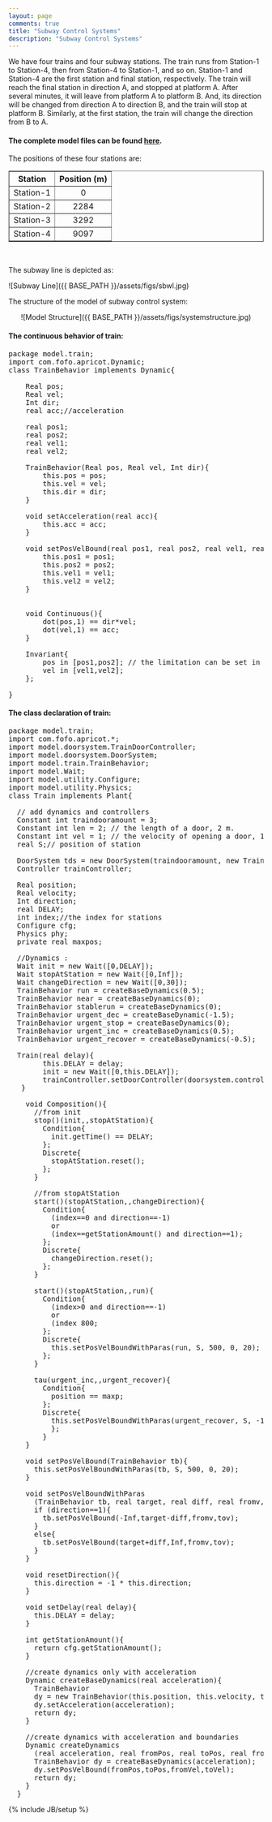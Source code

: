 ```yaml
---
layout: page
comments: true
title: "Subway Control Systems"
description: "Subway Control Systems"
---
```

We have four trains and four subway stations. The train runs from Station-1 to Station-4, then from Station-4 to Station-1, and so on. Station-1 and Station-4 are the first station and final station, respectively. The train will reach the final station in direction A, and stopped at platform A. After several minutes, it will leave from platform A to platform B. And, its direction will be changed from direction A to direction B, and the train will stop at platform B. Similarly, at the first station, the train will change
the direction from B to A.

#### The complete model files can be found <a href="https://github.com/fanghuixing/apricot/tree/gh-pages/cases/subway/src">here</a>.


The positions of these four stations are:

<div align="center">
<table width="80%" border="1">
<thead>
<tr>
  <th>Station</th>
  <th>Position (m)</th>
</tr>
</thead>
<tbody align="center">
<tr >
  <td>Station-1</td>
  <td>0</td>
</tr>
<tr>
  <td>Station-2</td>
  <td>2284</td>
</tr>
<tr>
  <td>Station-3</td>
  <td>3292</td>
</tr>
<tr>
  <td>Station-4</td>
  <td>9097</td>
</tr>
</tbody>
</table>
</div>

<br>



The subway line is depicted as:

![Subway Line]({{ BASE_PATH }}/assets/figs/sbwl.jpg)


The structure of the model of subway control system:


<div style="text-align:center" markdown="1">

![Model Structure]({{ BASE_PATH }}/assets/figs/systemstructure.jpg)

</div>





#### The continuous behavior of train:
<pre class="prettyprint linenums">
package model.train;
import com.fofo.apricot.Dynamic;
class TrainBehavior implements Dynamic{

    Real pos;
    Real vel;
    Int dir;    
    real acc;//acceleration
    
    real pos1; 
    real pos2;
    real vel1;
    real vel2;
    
    TrainBehavior(Real pos, Real vel, Int dir){
        this.pos = pos;
        this.vel = vel;
        this.dir = dir;
    }
    
    void setAcceleration(real acc){
        this.acc = acc;
    }
    
    void setPosVelBound(real pos1, real pos2, real vel1, real vel2){
        this.pos1 = pos1;
        this.pos2 = pos2;
        this.vel1 = vel1;
        this.vel2 = vel2;
    }
    
    
    void Continuous(){
        dot(pos,1) == dir*vel;
        dot(vel,1) == acc;
    }
    
    Invariant{
        pos in [pos1,pos2]; // the limitation can be set in an Assignment
        vel in [vel1,vel2];        
    };

}
</pre>


#### The class declaration of train:
<pre class="prettyprint linenums">
package model.train;
import com.fofo.apricot.*;
import model.doorsystem.TrainDoorController;
import model.doorsystem.DoorSystem;  
import model.train.TrainBehavior;
import model.Wait;
import model.utility.Configure;
import model.utility.Physics;
class Train implements Plant{		

  // add dynamics and controllers	
  Constant int traindooramount = 3;
  Constant int len = 2; // the length of a door, 2 m.
  Constant int vel = 1; // the velocity of opening a door, 1 m/s.
  real S;// position of station
  
  DoorSystem tds = new DoorSystem(traindooramount, new TrainDoorController(), len, vel);
  Controller trainController;
  
  Real position;
  Real velocity;
  Int direction;
  real DELAY;
  int index;//the index for stations	
  Configure cfg;
  Physics phy;
  private real maxpos;
  
  //Dynamics :
  Wait init = new Wait([0,DELAY]);
  Wait stopAtStation = new Wait([0,Inf]);
  Wait changeDirection = new Wait([0,30]);
  TrainBehavior run = createBaseDynamics(0.5);
  TrainBehavior near = createBaseDynamics(0);
  TrainBehavior stablerun = createBaseDynamics(0);
  TrainBehavior urgent_dec = createBaseDynamic(-1.5);
  TrainBehavior urgent_stop = createBaseDynamics(0);
  TrainBehavior urgent_inc = createBaseDynamics(0.5);
  TrainBehavior urgent_recover = createBaseDynamics(-0.5);
  
  Train(real delay){
		this.DELAY = delay;
		init = new Wait([0,this.DELAY]);
		trainController.setDoorController(doorsystem.controller);
   }
  	
    void Composition(){
	  //from init
      stop()(init,,stopAtStation){
        Condition{
          init.getTime() == DELAY;  
        };
        Discrete{  
          stopAtStation.reset();        
        };
      }
      
      //from stopAtStation
      start()(stopAtStation,,changeDirection){
        Condition{
          (index==0 and direction==-1)
          or
          (index==getStationAmount() and direction==1);
        };
        Discrete{
          changeDirection.reset();  
        };
      }
      
      start()(stopAtStation,,run){
        Condition{
          (index>0 and direction==-1)
          or
          (index<getStationAmount()-1 and direction==1);
        };
        Discrete{
          index = index + direction;
          //S refers to the target station's position
          S = cfg.getStationPosOf(index);
          this.setPosVelBound(run);
        };
      }
      
      //from changeDirection
      stop()(changeDirection,,stopAtStation){
        Condition{
          changeDirection.getTime() == 30;
        };
        Discrete{
          resetDirection();  
          stopAtStation.reset();
        };
      }
      
      
      //from run or stablerun to near
      tau({run, stablerun},,near){
        Condition{
          abs(S-position) <= 500;  
        };
        Discrete{
          near.setAcceleration(
            phy.calAccFromVelAndDis(velocity, abs(S-position))
          );  
        };
      }
      
      tau(run,,stablerun){
        Condition{
          velocity == 20;
        };
        Discrete{
          stablerun.setAcceleration(0);
          this.setPosVelBoundWithParas(stablerun,S,500,20,20);
        };
      }
      
      //from near or urgent_recover
      stop()({near,urgent_recover},,stopAtStation){
        Condition{
          abs(S-position) <= 1;  
          velocity in [0, 0.1];
        };
        Discrete{
          velocity = 0;
          position = S;
          stopAtStation.reset();
        };
      }
            
      urStop(?)( {stablerun, run , near, urgent_inc, urgent_recover}, , urgent_dec){
        Condition{
          true;
        };
        Discrete{
          this.setPosVelBoundWithParas(urgent_dec,S,0,0,20);
        };
      }
      
      Train_Urstopped(urgent_dec,, urgent_stop){
        Condition{
          velocity <= 0.1;
        };
        Discrete{
          velocity = 0;
          this.setPosVelBoundWithParas(urgent_stop, S, 0, 0, 0);
        };      
      }
      
      urStart(?)(urgent_stop,,urgent_inc){
        Condition{
          abs(S-position) <= 800;
        };    
        Discrete{
          maxpos = 0.5*(S+position);
          this.setPosVelBoundWithParas(urgent_stop, maxpos, 0, 0, 20);
        };
      }
      
      urStart(?)(urgent_stop,,run){
        Condition{
          abs(S-position) > 800;
        };    
        Discrete{        
          this.setPosVelBoundWithParas(run, S, 500, 0, 20);
        };
      }
      
      tau(urgent_inc,,urgent_recover){
        Condition{
          position == maxp;
        };    
        Discrete{        
          this.setPosVelBoundWithParas(urgent_recover, S, -1, 0, 20);
          };
        }    
    }
    
    void setPosVelBound(TrainBehavior tb){
      this.setPosVelBoundWithParas(tb, S, 500, 0, 20);
    }
    
    void setPosVelBoundWithParas
      (TrainBehavior tb, real target, real diff, real fromv, real tov){
      if (direction==1){
        tb.setPosVelBound(-Inf,target-diff,fromv,tov);
      }
      else{
        tb.setPosVelBound(target+diff,Inf,fromv,tov);
      }
    }
    
    void resetDirection(){
      this.direction = -1 * this.direction;
    }
    
    void setDelay(real delay){
      this.DELAY = delay;
    }
    
    int getStationAmount(){
      return cfg.getStationAmount();
    }
    
    //create dynamics only with acceleration
    Dynamic createBaseDynamics(real acceleration){
      TrainBehavior 
      dy = new TrainBehavior(this.position, this.velocity, this.direction);
      dy.setAcceleration(acceleration);
      return dy;
    }
    
    //create dynamics with acceleration and boundaries
    Dynamic createDynamics
      (real acceleration, real fromPos, real toPos, real fromVel, real toVel){
      TrainBehavior dy = createBaseDynamics(acceleration);
      dy.setPosVelBound(fromPos,toPos,fromVel,toVel);
      return dy; 
    }
  }
</pre>




{% include JB/setup %}
